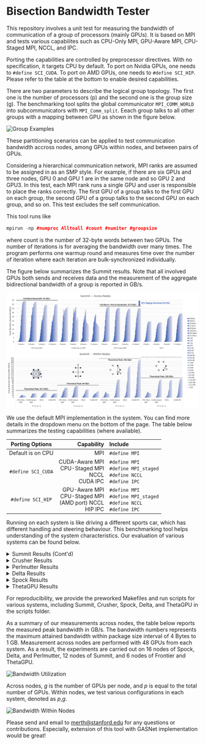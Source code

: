 # Bisection Bandwidth Tester
This repository involves a unit test for measuring the bandwidth of communication of a group of processors (mainly GPUs). It is based on MPI and tests various capabilites such as CPU-Only MPI, GPU-Aware MPI, CPU-Staged MPI, NCCL, and IPC.

Porting the capabilities are controlled by preprocessor directives. With no specification, it targets CPU by default. To port on Nvidia GPUs, one needs to ```#define SCI_CUDA```. To port on AMD GPUs, one needs to ```#define SCI_HIP```. Please refer to the table at the bottom to enable desired capabilities.

There are two parameters to describe the logical group topology. The first one is the number of processors (p) and the second one is the group size (g). The benchmarking tool splits the global communicator ```MPI_COMM_WORLD``` into subcommunicators with ```MPI_Comm_split```. Eeach group talks to all other groups with a mapping between GPU as shown in the figure below.

![Group Examples](https://github.com/merthidayetoglu/OLCF_BW_test/blob/main/results/group_examples.png)

These partitioning scenarios can be applied to test communication bandwidth accross nodes, among GPUs within nodes, and between pairs of GPUs.

Considering a hierarchical communication network, MPI ranks are assumed to be assigned in as an SMP style. For example, if there are six GPUs and three nodes, GPU 0 and GPU 1 are in the same node and so GPU 2 and GPU3. In this test, each MPI rank runs a single GPU and user is responsible to place the ranks correctly. The first GPU of a group talks to the first GPU on each group, the second GPU of a group talks to the second GPU on each group, and so on. This test excludes the self communication.

This tool runs like
```cpp
mpirun -np #numproc Alltoall #count #numiter #groupsize
```
where count is the number of 32-byte words between two GPUs. The number of iterations is for averaging the bandwidth over many times. The program performs one warmup round and measures time over the number of iteration where each iteration are bulk-synchronized individually.

The figure below summarizes the Summit results. Note that all involved GPUs both sends and receives data and the measurement of the aggregate bidirectional bandwidth of a group is reported in GB/s.

![Summit Measurement](https://github.com/merthidayetoglu/Bisection_Bandwidth_Tester/blob/main/results/summit_bandwidth.png)

We use the default MPI implementation in the system. You can find more details in the dropdown menu on the bottom of the page. The table below summarizes the testing capabilities (where available).

| Porting Options   | Capability | Include |
| :---:               | ---: | :--- |
|Default is on CPU  | MPI | `#define MPI` |
|`#define SCI_CUDA` | CUDA-Aware MPI <br> CPU-Staged MPI <br> NCCL <br> CUDA IPC | `#define MPI` <br> `#define MPI_staged` <br> `#define NCCL` <br> `#define IPC` |
|`#define SCI_HIP`  | GPU-Aware MPI <br> CPU-Staged MPI <br> (AMD port) NCCL <br> HIP IPC | `#define MPI` <br> `#define MPI_staged` <br> `#define NCCL` <br> `#define IPC` |

Running on each system is like driving a different sports car, which has different handling and steering behaviour. This benchmarking tool helps understanding of the system characteristics. Our evaluation of various systems can be found below.

<details><summary>Summit Results (Cont'd)</summary>
<p>

Summit has [IBM Spectrum MPI](https://www.ibm.com/docs/en/SSZTET_EOS/eos/guide_101.pdf), which uses a lower-level transport layer called parallel active message interfece (PAMI). By default, PAMI variables are configured to have a lower latency [as reported here](https://docs.olcf.ornl.gov/systems/summit_user_guide.html#spectrum-mpi-tunings-needed-for-maximum-bandwidth). Thanks [Chris Zimmer](https://www.olcf.ornl.gov/directory/staff-member/christopher-zimmer/) for pointing it out! To obtain full theoretical bandwidth, we set up the PAMI variables as:
```bash
export PAMI_ENABLE_STRIPING=1
export PAMI_IBV_ADAPTER_AFFINITY=1
export PAMI_IBV_DEVICE_NAME="mlx5_0:1,mlx5_3:1"
export PAMI_IBV_DEVICE_NAME_1="mlx5_3:1,mlx5_0:1"
```

Results with default configuration is shown below (not to be confused with the full-bandwidth configuration that is shown above). We include the equation for calculating the theoretical bandwidth of the CPU-Staged mode.

![Summit Measurement](https://github.com/merthidayetoglu/Bisection_Bandwidth_Tester/blob/main/results/summit_latency.png)

NCCL performs irrespective of the PAMI configuration, because it uses UCX API across nodes. CUDA-Aware MPI breaks down with large message sizes due to a known problem.
  
[Summit User Guide](https://docs.olcf.ornl.gov/systems/summit_user_guide.html)
  
</p>
</details>


<details><summary>Crusher Results</summary>
<p>

Crusher is a testbed for Frontier&mdash;the first official exascale system. They have the same node architecture and software toolchain. It has Cray MPICH MPI implementation by default.
  
![Crusher Across Nodes](https://github.com/merthidayetoglu/Bisection_Bandwidth_Tester/blob/main/results/crusher_across_nodes.png)

![Crusher Within Nodes](https://github.com/merthidayetoglu/Bisection_Bandwidth_Tester/blob/main/results/crusher_within_nodes.png)

[Crusher User Guide](https://docs.olcf.ornl.gov/systems/crusher_quick_start_guide.html)
  
</p>
</details>


<details><summary>Perlmutter Results</summary>
<p>


![Perlmutter Bandwidth](https://github.com/merthidayetoglu/Bisection_Bandwidth_Tester/blob/main/results/perlmutter_bandwidth.png)

</p>
</details>

<details><summary>Delta Results</summary>
<p>

Delta is an NCSA system that is composed of multi-GPU nodes with four Nvidia A100 GPUs each. It has Slingshot 10 and runs OpenMPI+UCX by default.
  
![Delta Measurement](https://github.com/merthidayetoglu/Bisection_Bandwidth_Tester/blob/main/results/delta_measurement.png)

[Delta User Guide](https://wiki.ncsa.illinois.edu/display/DSC/Delta+User+Guide)
  
</p>
</details>


<details><summary>Spock Results</summary>
<p>
  
Spock is an experimental system at OLC that is composed of multi-GPU nodes with four AMD MI100 GPUs each. It has Slingshot 10 and runs Cray MPICH+OFI by default. We also tried Cray MPICH+UCX by loading modules `craype-network-ucx` and `cray-mpich-ucx`.

![Spock Measurement](https://github.com/merthidayetoglu/Bisection_Bandwidth_Tester/blob/main/results/spock_measurement.png)

The results below are taken within one node with the default MPI because Cray MPICH+UCX crahes with buffer size larger than 16 KB when GPUs are involved.

![Spock Measurement](https://github.com/merthidayetoglu/Bisection_Bandwidth_Tester/blob/main/results/spock_within_nodes.png)

[Spock User Guide](https://docs.olcf.ornl.gov/systems/spock_quick_start_guide.html)

<p>

</p>
</details>

<details><summary>ThetaGPU Results</summary>
<p>

ThetaGPU is an Nvidia DGX-A100 System with eight GPUs per node. The GPUs each GPU is connected to six NVSwitches via NVLinks, where each link has 100 GB/s bidirectional bandwidth. Considering the physical communication architecture, we can model the bisection bandwidth within a fully-connected topology, where each GPUs has a peak bandwidth of 600 GB/s. As a result, the bisection bandwidth of a group can be written as:
  
```math
\beta_{\textrm{group}}^{-1} = g\times600\textrm{ GB/s}
```
where g is the number of GPUs in each group. The figure below shows the bandwidth measurements with various configuration within the DGX-A100 node.

![ThetaGPU Measurement](https://github.com/merthidayetoglu/Bisection_Bandwidth_Tester/blob/main/results/thetaGPU_within_nodes.png)


[ThetaGPU User Guide](https://maps.app.goo.gl/GLmdk82YJF3EWeiJ9)

</p>
</details>

For reproducibility, we provide the preworked Makefiles and run scripts for various systems, including Summit, Crusher, Spock, Delta, and ThetaGPU in the scripts folder.

As a summary of our measurements across nodes, the table below reports the measured peak bandwidth in GB/s. The bandwidth numbers represents the maximum attained bandwidth within package size interval of 4 Bytes to 1 GB. Measurement across nodes are performed with 48 GPUs from each system. As a result, the experiments are carried out on 16 nodes of Spock, Delta, and Perlmutter, 12 nodes of Summit, and 6 nodes of Frontier and ThetaGPU.

![Bandwidth Utilization](https://github.com/merthidayetoglu/OLCF_BW_test/blob/main/results/bandwidth_across_nodes.png)

Across nodes, $g$ is the number of GPUs per node, and $p$ is equal to the total number of GPUs. Within nodes, we test various configurations in each system, denoted as $p$,$g$.

![Bandwidth Within Nodes](https://github.com/merthidayetoglu/OLCF_BW_test/blob/main/results/bandwidth_within_nodes.png)


Please send and email to [merth@stanford.edu](merth@stanford.edu) for any questions or contributions. Especially, extension of this tool with GASNet implementation would be great!
